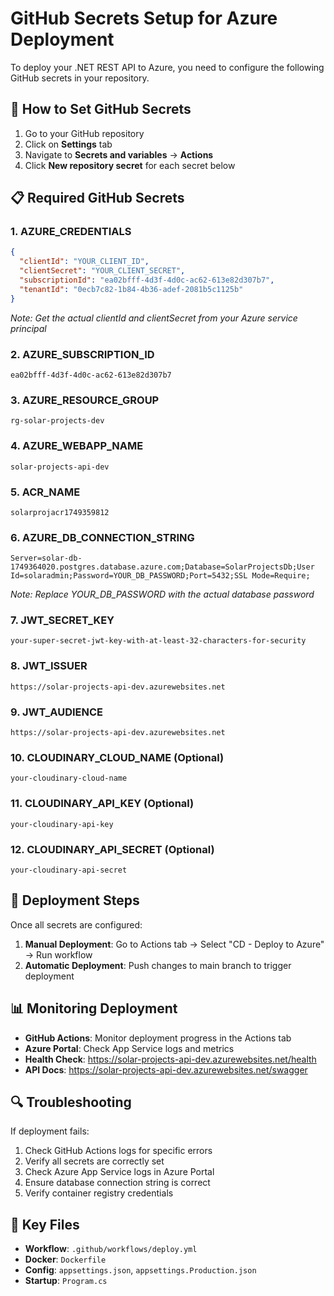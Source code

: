 # GitHub Secrets Setup for Azure Deployment

To deploy your .NET REST API to Azure, you need to configure the following GitHub secrets in your repository.

## 🔧 How to Set GitHub Secrets

1. Go to your GitHub repository
2. Click on **Settings** tab
3. Navigate to **Secrets and variables** → **Actions**
4. Click **New repository secret** for each secret below

## 📋 Required GitHub Secrets

### 1. AZURE_CREDENTIALS
```json
{
  "clientId": "YOUR_CLIENT_ID",
  "clientSecret": "YOUR_CLIENT_SECRET", 
  "subscriptionId": "ea02bfff-4d3f-4d0c-ac62-613e82d307b7",
  "tenantId": "0ecb7c82-1b84-4b36-adef-2081b5c1125b"
}
```
*Note: Get the actual clientId and clientSecret from your Azure service principal*

### 2. AZURE_SUBSCRIPTION_ID
```
ea02bfff-4d3f-4d0c-ac62-613e82d307b7
```

### 3. AZURE_RESOURCE_GROUP
```
rg-solar-projects-dev
```

### 4. AZURE_WEBAPP_NAME
```
solar-projects-api-dev
```

### 5. ACR_NAME
```
solarprojacr1749359812
```

### 6. AZURE_DB_CONNECTION_STRING
```
Server=solar-db-1749364020.postgres.database.azure.com;Database=SolarProjectsDb;User Id=solaradmin;Password=YOUR_DB_PASSWORD;Port=5432;SSL Mode=Require;
```
*Note: Replace YOUR_DB_PASSWORD with the actual database password*

### 7. JWT_SECRET_KEY
```
your-super-secret-jwt-key-with-at-least-32-characters-for-security
```

### 8. JWT_ISSUER
```
https://solar-projects-api-dev.azurewebsites.net
```

### 9. JWT_AUDIENCE
```
https://solar-projects-api-dev.azurewebsites.net
```

### 10. CLOUDINARY_CLOUD_NAME (Optional)
```
your-cloudinary-cloud-name
```

### 11. CLOUDINARY_API_KEY (Optional)
```
your-cloudinary-api-key
```

### 12. CLOUDINARY_API_SECRET (Optional)
```
your-cloudinary-api-secret
```

## 🚀 Deployment Steps

Once all secrets are configured:

1. **Manual Deployment**: Go to Actions tab → Select "CD - Deploy to Azure" → Run workflow
2. **Automatic Deployment**: Push changes to main branch to trigger deployment

## 📊 Monitoring Deployment

- **GitHub Actions**: Monitor deployment progress in the Actions tab
- **Azure Portal**: Check App Service logs and metrics
- **Health Check**: https://solar-projects-api-dev.azurewebsites.net/health
- **API Docs**: https://solar-projects-api-dev.azurewebsites.net/swagger

## 🔍 Troubleshooting

If deployment fails:
1. Check GitHub Actions logs for specific errors
2. Verify all secrets are correctly set
3. Check Azure App Service logs in Azure Portal
4. Ensure database connection string is correct
5. Verify container registry credentials

## 📁 Key Files

- **Workflow**: `.github/workflows/deploy.yml`
- **Docker**: `Dockerfile`
- **Config**: `appsettings.json`, `appsettings.Production.json`
- **Startup**: `Program.cs`
